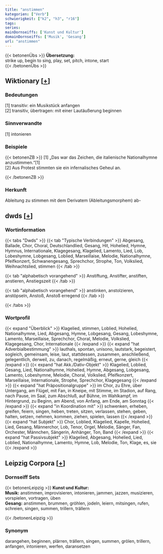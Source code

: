 ```yaml
---
title: "anstimmen"
kategorien: ["Verb"]
schwierigkeit: ["k2", "h3", "r16"]
tags:
series:
mainDornseiffs: ['Kunst und Kultur']
domainDornseiffs: ['Musik', 'Gesang']
url: "anstimmen"
---
```


{{< betonenÜbs >}}
**Übersetzung:**  
strike up, begin to sing, play, set, pitch, intone, start  
{{< /betonenÜbs >}}

## Wiktionary [[+](https://de.wiktionary.org/wiki/anstimmen)]

### Bedeutungen
[1] transitiv: ein Musikstück anfangen  
[2] transitiv, übertragen: mit einer Lautäußerung beginnen  

### Sinnverwandte
[1] intonieren  

### Beispiele
{{< betonenZB >}}
[1] „Das war das Zeichen, die italienische Nationalhymne anzustimmen.“[1]  
[2] Aus Protest stimmten sie ein infernalisches Geheul an.  

{{< /betonenZB >}}
### Herkunft
Ableitung zu stimmen mit dem Derivatem (Ableitungsmorphem) ab-  



## dwds [[+](https://www.dwds.de/wb/anstimmen)]

### Wortinformation
{{< tabs "Dwds" >}}
{{< tab "Typische Verbindungen" >}}
Abgesang, Ballade, Chor, Choral, Deutschlandlied, Gesang, Hit, Hohelied, Hymne, Hymnus, Internationale, Klagegesang, Klagelied, Lamento, Lied, Lob, Lobeshymne, Lobgesang, Loblied, Marseillaise, Melodie, Nationalhymne, Pfeifkonzert, Schwanengesang, Sprechchor, Strophe, Ton, Volkslied, Weihnachtslied, stimmen
{{< /tab >}}

{{< tab "alphabetisch vorangehend" >}}
Anstiftung, Anstifter, anstiften, anstieren, Anstiegszeit
{{< /tab >}}

{{< tab "alphabetisch vorangehend" >}}
anstinken, anstolzieren, anstöpseln, Anstoß, Anstoß erregend
{{< /tab >}}

{{< /tabs >}}

### Wortprofil
{{< expand "Überblick" >}} Klagelied, stimmen, Loblied, Hohelied, Nationalhymne, Lied, Abgesang, Hymne, Lobgesang, Gesang, Lobeshymne, Lamento, Marseillaise, Sprechchor, Choral, Melodie, Volkslied, Klagegesang, Chor, Internationale {{< /expand >}}
{{< expand "hat Adverbialbestimmung" >}} lauthals, spontan, unisono, lautstark, begeistert, sogleich, gemeinsam, leise, laut, stattdessen, zusammen, anschließend, gelegentlich, derweil, zu, danach, regelmäßig, erneut, gerne, gleich {{< /expand >}}
{{< expand "hat Akk./Dativ-Objekt" >}} Klagelied, Loblied, Gesang, Lied, Nationalhymne, Hohelied, Hymne, Abgesang, Lobgesang, Lamento, Lobeshymne, Melodie, Choral, Volkslied, Pfeifkonzert, Marseillaise, Internationale, Strophe, Sprechchor, Klagegesang {{< /expand >}}
{{< expand "hat Präpositionalgruppe" >}} im Chor, zu Ehre, über Untergang, am Flügel, mit Fan, in Kneipe, mit Stimme, im Stadion, auf Rang, nach Pause, im Saal, zum Abschluß, auf Bühne, im Wahlkampf, im Hintergrund, zu Beginn, am Abend, von Anfang, am Ende, am Sonntag {{< /expand >}}
{{< expand "in Koordination mit" >}} schwenken, erheben, greifen, feiern, singen, heben, treten, sitzen, verlassen, stehen, geben, halten, setzen, nehmen, kommen, ziehen, spielen, lassen {{< /expand >}}
{{< expand "hat Subjekt" >}} Chor, Loblied, Klagelied, Kapelle, Hohelied, Lied, Gesang, Männerchor, Lob, Tenor, Orgel, Melodie, Sänger, Fan, Orchester, Männchen, Sängerin, Anhänger, Ton, Band {{< /expand >}}
{{< expand "hat Passivsubjekt" >}} Klagelied, Abgesang, Hohelied, Lied, Loblied, Nationalhymne, Lamento, Hymne, Lob, Melodie, Ton, Klage, es, sie {{< /expand >}}

## Leipzig Corpora [[+](https://corpora.uni-leipzig.de/en/res?word=anstimmen&corpusId=deu_newscrawl-public_2018)]

### Dornseiff Sets
{{< betonenLeipzig >}}
**Kunst und Kultur:**  
**Musik:** anstimmen, improvisieren, intonieren, jammen, jazzen, musizieren, vorspielen, vortragen, üben  
**Gesang:** anstimmen, brummen, gröhlen, jodeln, leiern, mitsingen, rufen, schreien, singen, summen, trillern, trällern  

{{< /betonenLeipzig >}}

### Synonym
darangehen, beginnen, plärren, trällern, singen, summen, grölen, trillern, anfangen, intonieren, werfen, daransetzen

